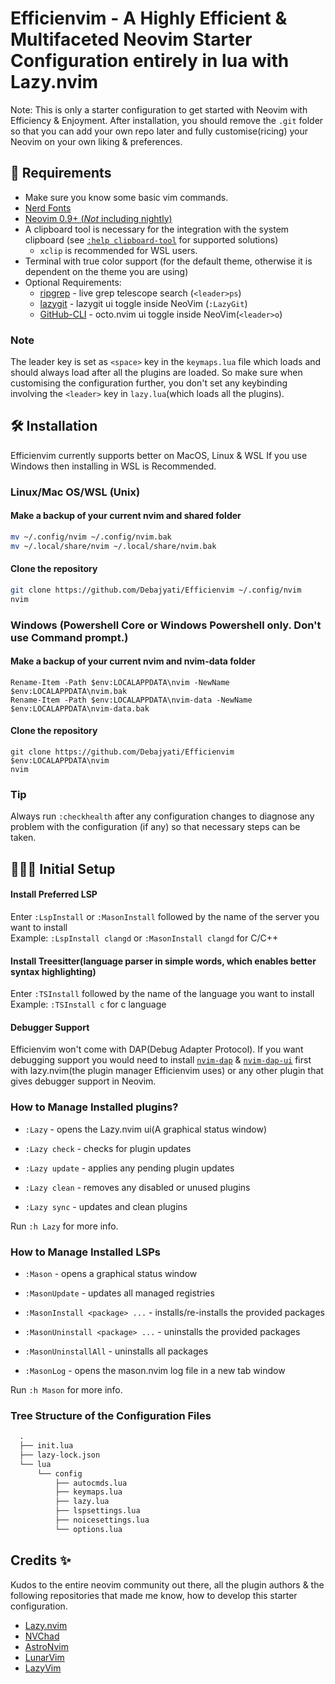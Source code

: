 # Efficienvim - A Highly Efficient & Multifaceted Neovim Starter Configuration entirely in lua with Lazy.nvim

Note: This is only a starter configuration to get started with Neovim with Efficiency & Enjoyment. 
After installation, you should remove the `.git` folder so that you can add your own repo later and fully customise(ricing) your Neovim on your own liking & preferences.

## 👀 Requirements

- Make sure you know some basic vim commands.
- [Nerd Fonts](https://www.nerdfonts.com/font-downloads)
- [Neovim 0.9+ (_Not_ including nightly)](https://github.com/neovim/neovim/releases/tag/stable)
- A clipboard tool is necessary for the integration with the system clipboard (see [`:help clipboard-tool`](https://neovim.io/doc/user/provider.html#clipboard-tool) for supported solutions)
  - `xclip` is recommended for WSL users. 
- Terminal with true color support (for the default theme, otherwise it is dependent on the theme you are using)
- Optional Requirements:
  - [ripgrep](https://github.com/BurntSushi/ripgrep) - live grep telescope search (`<leader>ps`)
  - [lazygit](https://github.com/jesseduffield/lazygit) - lazygit ui toggle inside NeoVim (`:LazyGit`)
  - [GitHub-CLI](https://github.com/cli/cli) - octo.nvim ui toggle inside NeoVim(`<leader>o`)
### Note
The leader key is set as `<space>` key in the `keymaps.lua` file which loads and should always load after all the plugins are loaded. 
So make sure when customising the configuration further, you don't set any keybinding involving the `<leader>` key in `lazy.lua`(which loads all the plugins).

## 🛠️ Installation
Efficienvim currently supports better on MacOS, Linux & WSL
If you use Windows then installing in WSL is Recommended.

### Linux/Mac OS/WSL (Unix)

#### Make a backup of your current nvim and shared folder

```bash
mv ~/.config/nvim ~/.config/nvim.bak
mv ~/.local/share/nvim ~/.local/share/nvim.bak
```

#### Clone the repository

```bash
git clone https://github.com/Debajyati/Efficienvim ~/.config/nvim
nvim
```

### Windows (Powershell Core or Windows Powershell only. Don't use Command prompt.)

#### Make a backup of your current nvim and nvim-data folder

```pwsh
Rename-Item -Path $env:LOCALAPPDATA\nvim -NewName $env:LOCALAPPDATA\nvim.bak
Rename-Item -Path $env:LOCALAPPDATA\nvim-data -NewName $env:LOCALAPPDATA\nvim-data.bak
```

#### Clone the repository

```pwsh
git clone https://github.com/Debajyati/Efficienvim $env:LOCALAPPDATA\nvim
nvim
```
### Tip
Always run `:checkhealth` after any configuration changes to diagnose any problem with the configuration (if any) so that necessary steps can be taken. 

## 👨🏽‍💻 Initial Setup

#### Install Preferred LSP

Enter `:LspInstall` or `:MasonInstall` followed by the name of the server you want to install<br>
Example: `:LspInstall clangd` or `:MasonInstall clangd` for C/C++

#### Install Treesitter(language parser in simple words, which enables better syntax highlighting)

Enter `:TSInstall` followed by the name of the language you want to install<br>
Example: `:TSInstall c` for c language

#### Debugger Support

Efficienvim won't come with DAP(Debug Adapter Protocol). 
If you want debugging support you would need to install [`nvim-dap`](https://github.com/mfussenegger/nvim-dap) & [`nvim-dap-ui`](https://github.com/rcarriga/nvim-dap-ui) first with lazy.nvim(the plugin manager Efficienvim uses) or any other plugin that gives debugger support in Neovim.

### How to Manage Installed plugins?

- `:Lazy` - opens the Lazy.nvim ui(A graphical status window)

- `:Lazy check` - checks for plugin updates

- `:Lazy update` - applies any pending plugin updates

- `:Lazy clean` - removes any disabled or unused plugins

- `:Lazy sync` - updates and clean plugins

Run `:h Lazy` for more info.

### How to Manage Installed LSPs

- `:Mason` - opens a graphical status window

- `:MasonUpdate` - updates all managed registries

- `:MasonInstall <package> ...` - installs/re-installs the provided packages

- `:MasonUninstall <package> ...` - uninstalls the provided packages

- `:MasonUninstallAll` - uninstalls all packages

- `:MasonLog` - opens the mason.nvim log file in a new tab window

Run `:h Mason` for more info.

### Tree Structure of the Configuration Files
```md
  .
  ├── init.lua
  ├── lazy-lock.json
  └── lua
      └── config  
          ├── autocmds.lua        
          ├── keymaps.lua        
          ├── lazy.lua        
          ├── lspsettings.lua
          ├── noicesettings.lua
          └── options.lua
```

## Credits ✨

Kudos to the entire neovim community out there, all the plugin authors & the following repositories that made me know, how to develop this starter configuration.
- [Lazy.nvim](https://github.com/folke/lazy.nvim)
- [NVChad](https://github.com/NvChad/NvChad)
- [AstroNvim](https://github.com/AstroNvim/AstroNvim)
- [LunarVim](https://github.com/LunarVim/LunarVim)
- [LazyVim](https://github.com/LazyVim/LazyVim)
